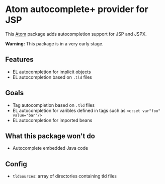 # Atom autocomplete+ provider for JSP

This [Atom](https://atom.io) package adds autocompletion support for JSP and JSPX.

**Warning:**
This package is in a very early stage.

## Features
- EL autocompletion for implicit objects
- EL autocompletion based on `.tld` files

## Goals
- Tag autocompletion based on `.tld` files
- EL autocompletion for varibles defined in tags such as `<c:set var"foo" value="bar"/>`
- EL autocompletion for imported beans

## What this package won't do
- Autocomplete embedded Java code

## Config
- `tldSources`: array of directories containing tld files
